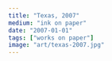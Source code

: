 ```yaml
---
title: "Texas, 2007"
medium: "ink on paper"
date: "2007-01-01"
tags: ["works on paper"]
image: "art/texas-2007.jpg"
---
```

